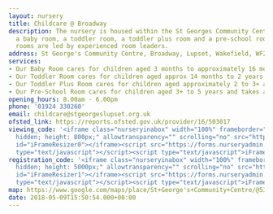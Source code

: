 ```yaml
---
layout: nursery
title: Childcare @ Broadway
description: The nursery is housed within the St Georges Community Centre and has
  a baby room, a toddler room, a toddler plus room and a pre-school room. All our
  rooms are led by experienced room leaders.
address: St George's Community Centre, Broadway, Lupset, Wakefield, WF2 8AA
services:
- Our Baby Room cares for children aged 3 months to approximately 16 months and can take a maximum of 9 babies.
- Our Toddler Room cares for children aged approx 14 months to 2 years of age and takes a maximum of 9 children
- Our Toddler Plus Room cares for children aged approximately 2 to 3+ and takes a maximum of 24 children
- Our Pre-School Room cares for children aged 3+ to 5 years and takes a maximum of 24 children
opening_hours: 8.00am - 6.00pm
phone: '01924 330260'
email: childcare@stgeorgeslupset.org.uk
ofsted_link: https://reports.ofsted.gov.uk/provider/16/503017
viewing_code: '<iframe class="nurseryinabox" width="100%" frameborder="0" style="overflow:
  hidden; height: 800px;" allowtransparency="" scrolling="no" src="https://forms.nurseryadmin.com/gen-nursery-visit/nursery-visit-ccaregeo.php"
  id="iFrameResizer0"></iframe><script src="https://forms.nurseryadmin.com/js/iframeResizer.min.js"
  type="text/javascript"></script><script type="text/javascript">iFrameResize({enablePublicMethods:true});</script>'
registration_code: '<iframe class="nurseryinabox" width="100%" frameborder="0" style="overflow:
  hidden; height: 5000px;" allowtransparency="" scrolling="no" src="https://forms.nurseryadmin.com/gen-register-child/register-child-ccaregeo.php"
  id="iFrameResizer1"></iframe><script src="https://forms.nurseryadmin.com/js/iframeResizer.min.js"
  type="text/javascript"></script><script type="text/javascript">iFrameResize({enablePublicMethods:true});</script>'
map: https://www.google.com/maps/place/St+George's+Community+Centre/@53.6709726,-1.538684,17z/data=!3m1!4b1!4m5!3m4!1s0x487966ce5e9786c3:0xe481f7a560b8b6c4!8m2!3d53.6709726!4d-1.5364953
date: 2018-05-09T15:50:54.000+00:00
---
```

